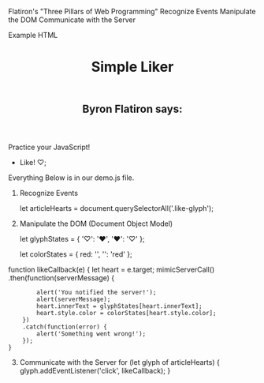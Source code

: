 Flatiron's "Three Pillars of Web Programming"
    Recognize Events
    Manipulate the DOM
    Communicate with the Server


Example HTML
<!DOCTYPE html>
<html lang="en">
  <head>
    <meta http-equiv="content-type" content="text/html; charset=utf-8" />
    <link rel="stylesheet" href="https://stackpath.bootstrapcdn.com/bootstrap/4.1.3/css/bootstrap.min.css" integrity="sha384-MCw98/SFnGE8fJT3GXwEOngsV7Zt27NXFoaoApmYm81iuXoPkFOJwJ8ERdknLPMO" crossorigin="anonymous">
    <link rel="stylesheet" href="./demo.css">
    <title>Simple Liker</title>
  </head>
  <body>
    <header>
      <h1>Simple Liker</h1>
    </header>
    <article class="media-post" id="201811189">
      <header>
        <h2> <span>Byron Flatiron</span> says:</h2>
      </header>
      <p>Practice your JavaScript!</p>
      <footer>
        <ul>
        <!--* This heart is what we want to recognize & manipulate  -->
          <li class="like">Like! <span class="like-glyph">♡;</span></li>
        </ul>
      </footer>
    </article>
    </body>
  <script src="demo.js" charset="utf-8"></script>
</html>

Everything Below is in our demo.js file.

1. Recognize Events
   
    let articleHearts = document.querySelectorAll('.like-glyph');

2. Manipulate the DOM (Document Object Model)
   
    <!--* We use this code, known as Objects, to control toggling like / unlike status -->
    let glyphStates = {
	'♡': '♥',
	'♥': '♡'
    };

    let colorStates = {
        red: '',
        '': 'red'
    };


  function likeCallback(e) {
	  let heart = e.target;
	  mimicServerCall()
		.then(function(serverMessage) {
			<!--*  STEP 2: Uncomment the next 3 lines. We'll use Pillar 1 (DOM Manipulation) to update the screen and mimic Pillar 3 (Server Communication) to only update the screen if the sending of information to the server succeeds. -->

			alert('You notified the server!');
			alert(serverMessage);
			heart.innerText = glyphStates[heart.innerText];
			heart.style.color = colorStates[heart.style.color];
		})
		.catch(function(error) {
			alert('Something went wrong!');
		});
    }

3. Communicate with the Server
    <!--* glyph is just a variable here.  -->
    for (let glyph of articleHearts) {
	glyph.addEventListener('click', likeCallback);
    }
